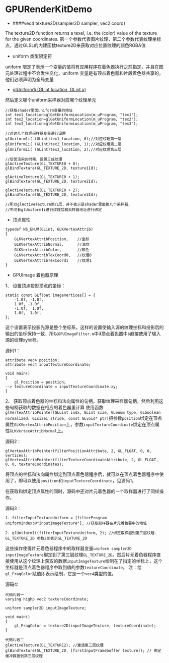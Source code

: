 # GPURenderKitDemo
- ####vec4 texture2D(sampler2D sampler, vec2 coord)

The texture2D function returns a texel, i.e. the (color) value of the texture for the given coordinates.
第一个参数代表图片纹理，第二个参数代表纹理坐标点，通过GLSL的内建函数texture2D来获取对应位置纹理的颜色RGBA值

- uniform 类型限定符

uniform 限定了表示一个变量的值将有应用程序在着色器执行之前指定，并且在图元处理过程中不会发生变化，uniform 变量是有顶点着色器和片段着色器共享的，他们必须声明为全局变量

- [glUniform1i (GLint location, GLint x)](https://blog.csdn.net/mumuzi_1/article/details/62047112)  

然后定义哪个uniform采样器对应哪个纹理单元

```
//获取shader里面uniform变量的地址
int tex1_location=glGetUniformLocation(m_uProgram, "tex1");
int tex2_location=glGetUniformLocation(m_uProgram, "tex2");
int tex3_location=glGetUniformLocation(m_uProgram, "tex3");

//对这几个纹理采样器变量进行设置
glUniform1i( (GLint)tex1_location, 0);//对应纹理第一层
glUniform1i( (GLint)tex2_location, 1);//对应纹理第二层
glUniform1i( (GLint)tex3_location, 2);//对应纹理第三层

//后面渲染的时候，设置三成纹理
glActiveTexture(GL_TEXTURE0 + 0);
glBindTexture(GL_TEXTURE_2D, texture1Id);

glActiveTexture(GL_TEXTURE0 + 1);
glBindTexture(GL_TEXTURE_2D, texture2Id);

glActiveTexture(GL_TEXTURE0 + 2);
glBindTexture(GL_TEXTURE_2D, texture3Id);

//所以glActiveTexture第几层，并不表示是shader里面第几个采样器，
//中间有glUniform1i进行纹理层和采样器地址进行绑定

```

- 顶点属性

```
typedef NS_ENUM(GLint, GLKVertexAttrib)
{
    GLKVertexAttribPosition,    //坐标
    GLKVertexAttribNormal,      //法向
    GLKVertexAttribColor,       //颜色
    GLKVertexAttribTexCoord0,   //纹理0
    GLKVertexAttribTexCoord1    //纹理1
}
```

- GPUImage 着色器原理

1、 设置顶点投影顶点的坐标：

```
static const GLfloat imageVertices[] = {
    -1.0f, -1.0f,
    1.0f, -1.0f,
    -1.0f,  1.0f,
    1.0f,  1.0f,
};

```
这个设置表示投影光源是整个坐标系，这样的设置使输入源的纹理坐标和投影后的输出的坐标保持一致，所以`GPUImageFilter.m`中d顶点着色器中s直接使用了输入源的纹理xy坐标。

源码1：

```
attribute vec4 position;
attribute vec4 inputTextureCoordinate;

void main()
{
    gl_Position = position;
--> textureCoordinate = inputTextureCoordinate.xy;
}
```

2、  获取顶点着色器的坐标和法向属性的句柄，获取纹理采样器句柄，然后利用这些句柄获取的数据在相应的着色器里计算
使用函数`glVertexAttribPointer(GLuint indx, GLint size, GLenum type, GLboolean normalized, GLsizei stride, const GLvoid* ptr)`把参数`position`绑定在顶点属性`GLKVertexAttribPosition`上，参数`inputTextureCoordinate`绑定在顶点属性`GLKVertexAttribNormal`上。

源码2：

```
glVertexAttribPointer(filterPositionAttribute, 2, GL_FLOAT, 0, 0, vertices);
glVertexAttribPointer(filterTextureCoordinateAttribute, 2, GL_FLOAT, 0, 0, textureCoordinates);
```

将顶点的坐标和法向属性绑定到顶点着色器程序后，就可以在顶点着色器程序中使用了，即可以使用`position`和`inputTextureCoordinate`，见源码1。

在获取和绑定顶点属性的同时，源码中还对片元着色器的一个取样器进行了同样操作。

源码3：

```
1. filterInputTextureUniform = [filterProgram uniformIndex:@"inputImageTexture"]; //获取取样器在片元着色器中的地址

2. glUniform1i(filterInputTextureUniform, 2); //绑定取样器到第三层纹理-GL_TEXTURE_2D 参数2即表示GL_TEXTURE_2D
```

这些操作使得片元着色器程序中的取样器变量`uniform sampler2D inputImageTexture`绑定到了第三层纹理`GL_TEXTURE_2D`。然后片元着色器程序直接使用从这个纹理上获取的数据`inputImageTexture`绘制在了指定的坐标上，这个坐标就是顶点着色器程序中取到值的参数`textureCoordinate`。
注：给`gl_FragColor`赋值即表示绘制，它是一个`vec4`类型的值。

源码4:

```
代码片段一
varying highp vec2 textureCoordinate;

uniform sampler2D inputImageTexture;

void main()
{
    gl_FragColor = texture2D(inputImageTexture, textureCoordinate);
}

代码片段二
glActiveTexture(GL_TEXTURE2); //激活第三层纹理
glBindTexture(GL_TEXTURE_2D, [firstInputFramebuffer texture]); // 绑定缓冲数据到第三层纹理
```
